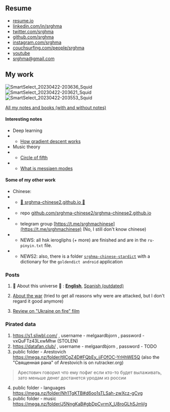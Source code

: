 ## Resume

- [resume.io](https://resume.io/r/gIIVYqKmf)
- [linkedin.com/in/srghma](https://www.linkedin.com/in/srghma/)
- [twitter.com/srghma](https://twitter.com/srghma)
- [github.com/srghma](https://github.com/srghma)
- [instagram.com/srghma](https://instagram.com/srghma)
- [couchsurfing.com/people/srghma](https://www.couchsurfing.com/people/srghma)
- [youtube](https://m.youtube.com/channel/UCeXBynq0xehRgm5ECkr9p2A)
- [srghma@gmail.com](mailto:srghma@gmail.com)

## My work

![SmartSelect_20230422-203636_Squid](https://user-images.githubusercontent.com/7573215/233801128-8956f4d2-4677-4bce-a4fe-2d6965579f8a.jpg)
![SmartSelect_20230422-203621_Squid](https://user-images.githubusercontent.com/7573215/233801131-2ff79f37-12a3-417d-950f-bdb168bbd1c1.jpg)
![SmartSelect_20230422-203553_Squid](https://user-images.githubusercontent.com/7573215/233801133-54c1fe55-0329-4779-bf87-05d11e380f0f.jpg)


[All my notes and books (with and without notes)](https://drive.google.com/drive/folders/19N_sjpt1kCzW9cgJItEoZgfgm6YOOJtn?usp=sharing)

#### Interesting notes

- Deep learning
- - [How gradient descent works](https://drive.google.com/file/d/1FnQHjw-vt09uQuk36uQReiS5a72hr6ae/view?usp=sharing)
- Music theory
- - [Circle of fifth](https://drive.google.com/file/d/1jGN2_w7B6-J-iy_kd_k2yMyTkqhnpxfd/view?usp=sharing)
- - [What is messiaen modes](https://drive.google.com/file/d/1j8ejOJb0XeB_UPhBockxhGeHObnP4OIz/view?usp=sharing)

#### Some of my other work

- Chinese:
- - [🔴 srghma-chinese2.github.io 🔴](https://srghma-chinese2.github.io)
- - repo [github.com/srghma-chinese2/srghma-chinese2.github.io](https://github.com/srghma-chinese2/srghma-chinese2.github.io)
- - telegram group [https://t.me/srghmachinese](https://t.me/srghmachinese) (No, I still don't know chinese)
- - NEWS: all hsk ierogliphs (+ more) are finished and are in the `ru-pinyin.txt` file.
- - NEWS2: also, there is a folder [`srghma-chinese-stardict`](https://mega.nz/folder/Nh1TgKTB#d6oo1sTLSah-zwXcz-gCvg/folder/J8slURpA) with a dictionary for the `goldendict android` application

### Posts


1. 🔴 About this universe 🔴 : [**English**](https://srghma.github.io/posts/universe), [Spanish (outdated)](https://srghma.github.io/posts/universe-spanish)

2. [About the war](https://srghma.github.io/posts/war) (tried to get all reasons why were are attacked, but I don't regard it good anymore)

3. [Review on "Ukraine on fire" film](https://srghma.github.io/posts/ukraine-on-fire)


### Pirated data

1. https://s1.sliwbl.com/ , username - melgaardbjorn , password - vxQuFTz43LxwMhw (STOLEN)
2. https://datafan.club/ , username - melgaardbjorn , password - TODO
3. public folder - Arestovich https://mega.nz/folder/tllCgZ4D#FQbEy_jjFOfOC-YrHhWE5Q (also the "Священная рана" of Arestovich is on rutracker.org)

> Арестович говорил что ему пофиг если кто-то будет вылаживать, зато меньше денег достанется уродам из россии

4. public folder - languages https://mega.nz/folder/Nh1TgKTB#d6oo1sTLSah-zwXcz-gCvg
5. public folder - music https://mega.nz/folder/J5NngKaB#gbDpCvrmX_U8roGLhSJmVg
